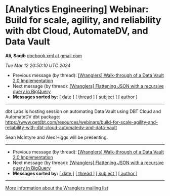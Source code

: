 









[Analytics Engineering] Webinar: Build for scale, agility, and reliability with dbt Cloud, AutomateDV, and Data Vault
=====================================================================================================================


**Ali, Saqib**
[docbook.xml at gmail.com](mailto:wranglers%40analyticsengineering.net?Subject=Re%3A%20%5BWranglers%5D%20Webinar%3A%20Build%20for%20scale%2C%20agility%2C%0A%20and%20reliability%20with%20dbt%20Cloud%2C%20AutomateDV%2C%20and%20Data%20Vault&In-Reply-To=%3CCABDm0O_9uyYuTocYkD2SmBMFnFyE%3DvZa9JiYc4OcEKB17EfwpQ%40mail.gmail.com%3E "[Wranglers] Webinar: Build for scale, agility, and reliability with dbt Cloud, AutomateDV, and Data Vault")   

*Tue Mar 12 20:50:10 UTC 2024*
* Previous message (by thread): [[Wranglers] Walk-through of a Data Vault 2.0 Implementation](000013.html)
* Next message (by thread): [[Wranglers] Flattening JSON with a recursive query in BigQuery](000015.html)
* **Messages sorted by:**
[[ date ]](date.html#14)
[[ thread ]](thread.html#14)
[[ subject ]](subject.html#14)
[[ author ]](author.html#14)




---



dbt Labs is hosting session on automating Data Vault using DBT Cloud and
AutomateDV dbt package:
<https://www.getdbt.com/resources/webinars/build-for-scale-agility-and-reliability-with-dbt-cloud-automatedv-and-data-vault>

Sean McIntyre and Alex Higgs will be presenting.
  
  




---


* Previous message (by thread): [[Wranglers] Walk-through of a Data Vault 2.0 Implementation](000013.html)
* Next message (by thread): [[Wranglers] Flattening JSON with a recursive query in BigQuery](000015.html)
* **Messages sorted by:**
[[ date ]](date.html#14)
[[ thread ]](thread.html#14)
[[ subject ]](subject.html#14)
[[ author ]](author.html#14)




---


[More information about the Wranglers
mailing list](https://analyticsengineering.net/mailman/listinfo/wranglers)  






